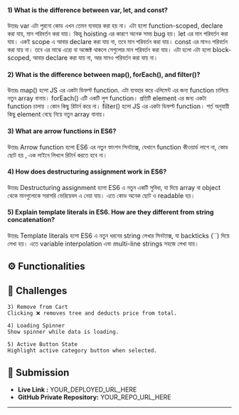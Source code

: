 
#### 1) What is the difference between var, let, and const?
উত্তরঃ var এটা পুরনো কোড এখন তেমন ব্যবহার করা হয় না। এটা হলো function-scoped, declare করা যায়, মান পরিবর্তন করা যায়।
        কিন্তু hoisting এর কারণে অনেক সময় bug হয়।
        let এর মান পরিবর্তন করা যায়। একই scope এ আবার declare করা যায় না, তবে মান পরিবর্তন করা যায়।
        const এর মানও পরিবর্তন করা যায় না। তবে এর মাঝে এর‍্যে বা অব্জেক্ট থাকলে সেগুলোর মান পরিবর্তন করা যায়। এটা হলো
        এটা হলো block-scoped, আবার declare করা যায় না, আর মানও পরিবর্তন করা যায় না।

#### 2) What is the difference between map(), forEach(), and filter()? 
উত্তরঃ map() হলো JS এর একটা ডিফল্ট function. এটা ব্যবহার করে এলিমেন্ট এর জন্য function চালিয়ে নতুন array বানায়।
        forEach() এটি একটি লুপ function। প্রতিটি element এর জন্য একটা function চালায় ।কোন কিছু রিটার্ন করে না। 
        filter() হলো JS এর একটা ডিফল্ট function। শর্ত অনুযায়ী কিছু element বেছে নিয়ে নতুন array বানায়। 

#### 3) What are arrow functions in ES6?
উত্তরঃ Arrow function হলো ES6 এর নতুন ফাংশন সিনট্যাক্স, যেখানে function কীওয়ার্ড লাগে না, কোড ছোট হয় , এক লাইনে লিখলে 
        রিটার্ন করতে হবে না। 
        
#### 4) How does destructuring assignment work in ES6?
উত্তরঃ Destructuring assignment হলো ES6 এ নতুন একটি সুবিধা, যা দিয়ে array বা object থেকে মানগুলোকে সরাসরি ভেরিয়েবল এ
        নেয়া যায়। এতে কোড অনেক ছোট ও readable হয়।
#### 5) Explain template literals in ES6. How are they different from string concatenation?
উত্তরঃ Template literals হলো ES6 এ নতুন ধরনের string লেখার সিনট্যাক্স, যা backticks (``) দিয়ে লেখা হয়। এতে variable
        interpolation এবং multi-line strings সহজে লেখা যায়। 
## ⚙️ Functionalities 





##  🧪 Challenges 


    3) Remove from Cart 
    Clicking ❌ removes tree and deducts price from total.

    4) Loading Spinner
    Show spinner while data is loading.

    5) Active Button State 
    Highlight active category button when selected.


## 🔗 Submission
- **Live Link :** YOUR_DEPLOYED_URL_HERE  
- **GitHub Private Repository:** YOUR_REPO_URL_HERE  

---